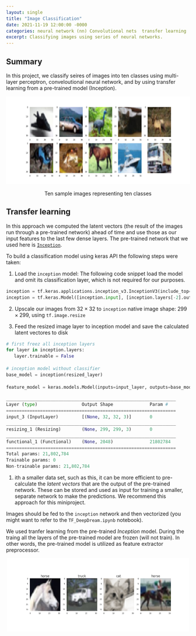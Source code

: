 ```yaml
---
layout: single
title: "Image Classification"
date: 2021-11-19 12:00:00 -0000
categories: neural network (nn) Convolutional nets  transfer learning  
excerpt: Classifying images using series of neural networks. 
---
```


## Summary
In this project, we classify seires of images into ten classes using multi-layer perceptron, conveloutional neural network, and by using transfer learning from a pre-trained model (Inception). 

 
 <div align="center">
  <img src="/assets/images/blogs/ten_classes.png" width="600px" height="240" alt="Photo of a lighthouse.">
  <p>Ten sample images representing ten classes</p>
 </div>

## Transfer learning 
In this approach we computed the latent vectors (the result of the images run through a pre-trained network) ahead of time and use those as our input features to the last few dense layers. The pre-trained network that we used here is [`Inception`](https://keras.io/applications/). 

To build a classification model using keras API the following steps were taken:
1. Load the `inception` model:
  The following code snippet load the model and omit its classification layer, which is not required for our purposes. 
  ```python
  inception = tf.keras.applications.inception_v3.InceptionV3(include_top=True, input_shape=(299, 299, 3))
  inception = tf.keras.Model([inception.input], [inception.layers[-2].output]) # manually discard prediction layer
  ```
2. Upscale our images from $32\times32$ to `inception` native image shape: $299\times299$, using `tf.image.resize`

3. Feed the resized image layer to inception model and save the calculated latent vectores to disk
 
 
 
 ```python
 # first freez all inception layers
for layer in inception.layers:
    layer.trainable = False  

# inception model without classifier
base_model = inception(resized_layer)

feature_model = keras.models.Model(inputs=input_layer, outputs=base_model)
 ```
 
```python
_________________________________________________________________
Layer (type)                 Output Shape              Param #   
=================================================================
input_3 (InputLayer)         [(None, 32, 32, 3)]       0         
_________________________________________________________________
resizing_1 (Resizing)        (None, 299, 299, 3)       0         
_________________________________________________________________
functional_1 (Functional)    (None, 2048)              21802784  
=================================================================
Total params: 21,802,784
Trainable params: 0
Non-trainable params: 21,802,784
```
 


1. ith a smaller data set, such as this, it can be more efficient to pre-calculate the *latent vectors* that are the output of the pre-trained network.  These can be stored and used as input for training a smaller, separate network to make the predictions.  We recommend this approach for this miniproject.

Images should be fed to the `inception` network and then vectorized (you might want to refer to the `TF_DeepDream.ipynb` notebook).


We used tranfer learning from the pre-trained *Inception* model. During the traing all the layers of the pre-trained model are frozen (will not train). In other words, the pre-trained model is utilized as feature extractor preprocessor.

<div align="center">
  <img src="/assets/images/blogs/pred_labels.png" width="500px" height="200" alt="Photo of a lighthouse.">
</div>
